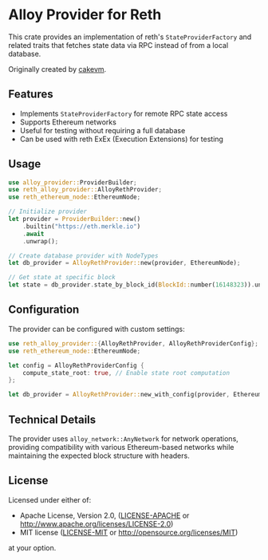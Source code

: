 # Alloy Provider for Reth

This crate provides an implementation of reth's `StateProviderFactory` and related traits that fetches state data via RPC instead of from a local database.

Originally created by [cakevm](https://github.com/cakevm/alloy-reth-provider).

## Features

- Implements `StateProviderFactory` for remote RPC state access
- Supports Ethereum networks
- Useful for testing without requiring a full database
- Can be used with reth ExEx (Execution Extensions) for testing

## Usage

```rust
use alloy_provider::ProviderBuilder;
use reth_alloy_provider::AlloyRethProvider;
use reth_ethereum_node::EthereumNode;

// Initialize provider
let provider = ProviderBuilder::new()
    .builtin("https://eth.merkle.io")
    .await
    .unwrap();

// Create database provider with NodeTypes
let db_provider = AlloyRethProvider::new(provider, EthereumNode);

// Get state at specific block
let state = db_provider.state_by_block_id(BlockId::number(16148323)).unwrap();
```

## Configuration

The provider can be configured with custom settings:

```rust
use reth_alloy_provider::{AlloyRethProvider, AlloyRethProviderConfig};
use reth_ethereum_node::EthereumNode;

let config = AlloyRethProviderConfig {
    compute_state_root: true, // Enable state root computation
};

let db_provider = AlloyRethProvider::new_with_config(provider, EthereumNode, config);
```

## Technical Details

The provider uses `alloy_network::AnyNetwork` for network operations, providing compatibility with various Ethereum-based networks while maintaining the expected block structure with headers.

## License

Licensed under either of:

- Apache License, Version 2.0, ([LICENSE-APACHE](LICENSE-APACHE) or http://www.apache.org/licenses/LICENSE-2.0)
- MIT license ([LICENSE-MIT](LICENSE-MIT) or http://opensource.org/licenses/MIT)

at your option.